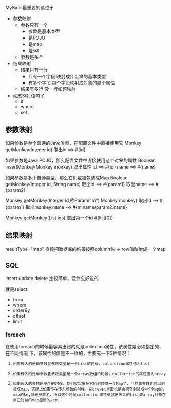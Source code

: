 MyBatis最重要的莫过于
- 参数映射
  - 参数只有一个
    - 参数是基本类型
    - 是POJO
    - 是map
    - 是list
  - 参数是多个
- 结果映射
  - 结果只有一行
    - 只有一个字段
      映射成什么样的基本类型
    - 有多个字段
      每个字段映射成对象的哪个属性
  - 结果有多行
    没一行如何映射
- 动态SQL语句了
  - if
  - where
  - set

## 参数映射
如果参数是单个普通的Java类型，在配置文件中直接使用它
Monkey getMonkey(Integer id)
  取出id ==> #{id}

如果参数是Java POJO，那么配置文件中直接使用这个对象的属性
Boolean insertMonkey(Monkey monkey)
  取出属性
    id ==> #{id}
    name ==> #{name}

如果参数是多个普通类型，那么它们或被包装成Map
Boolean getMonkey(Integer id, String name)
  取出id ==> #{param1}
  取出name ==> #{param2} 

Monkey getMonkey(Integer id,@Param("m") Monkey monkey)
  取出id ==> #{param1} 
  取出monkey.name ==> #{m.name/param2.name} 

Monkey getMonkey(List<Integer> ids)
  取出第一个id #{list[0]}
  
## 结果映射
resultType="map"
直接把数据库的结果按照column名 -> row值映射成一个map

## SQL
insert update delete 比较简单，没什么好说的

就是select
- from
- where
- orderBy
- offset
- limit

### foreach
在使用foreach的时候最容易出错的就是collection属性，该属性是必须指定的，在不同情况 下，该属性的值是不一样的，主要有一下3种情况：

1.     如果传入的是单参数且参数类型是一个List的时候，collection属性值为list

2.     如果传入的是单参数且参数类型是一个array数组的时候，collection的属性值为array

3.     如果传入的参数是多个的时候，我们就需要把它们封装成一个Map了，当然单参数也可以封装成map，实际上如果你在传入参数的时候，在breast里面也是会把它封装成一个Map的，map的key就是参数名，所以这个时候collection属性值就是传入的List或array对象在自己封装的map里面的key.


